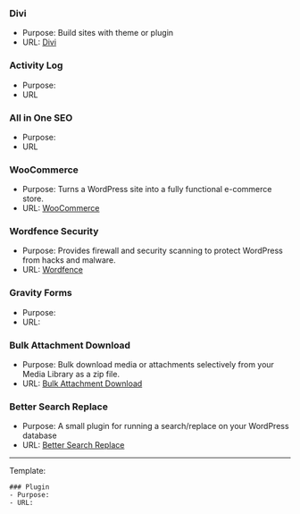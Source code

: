 ### Divi
- Purpose: Build sites with theme or plugin
- URL: [Divi](https://www.elegantthemes.com/gallery/divi/)
### Activity Log
- Purpose: 
- URL
### All in One SEO
- Purpose: 
- URL
### WooCommerce
   - Purpose: Turns a WordPress site into a fully functional e-commerce store.
   - URL: [WooCommerce](https://woocommerce.com/)
### Wordfence Security
   - Purpose: Provides firewall and security scanning to protect WordPress from hacks and malware.
   - URL: [Wordfence](https://www.wordfence.com/)
### Gravity Forms
- Purpose: 
- URL:
### Bulk Attachment Download
- Purpose: Bulk download media or attachments selectively from your Media Library as a zip file.
- URL: [Bulk Attachment Download](https://wordpress.org/plugins/bulk-attachment-download/)
### Better Search Replace
- Purpose: A small plugin for running a search/replace on your WordPress database
- URL: [Better Search Replace](https://bettersearchreplace.com/)

---------------------------
Template:
```
### Plugin
- Purpose: 
- URL:
```

